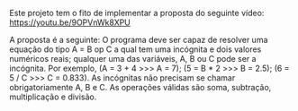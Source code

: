 Este projeto tem o fito de implementar a proposta do seguinte vídeo: https://youtu.be/9OPVnWk8XPU

A proposta é a seguinte: O programa deve ser capaz de resolver uma equação do tipo A = B op C 
a qual tem uma incógnita e dois valores numéricos reais; qualquer uma das variáveis, A, B ou C pode ser a incógnita. 
Por exemplo, (A = 3 + 4 >>> A = 7); (5 = B * 2 >>> B = 2.5); (6 = 5 / C >>> C = 0.833).
As incógnitas não precisam se chamar obrigatoriamente A, B e C. As operações válidas são soma, subtração, multiplicação e divisão.
